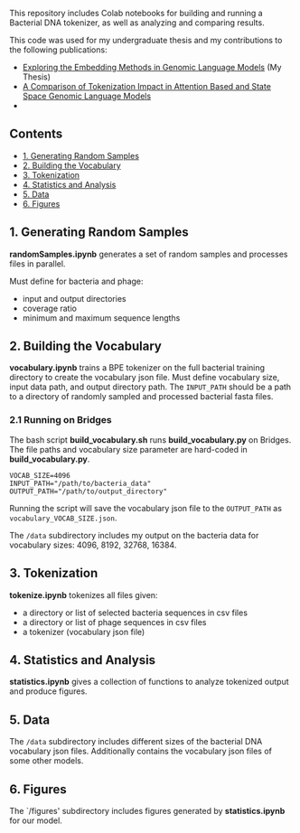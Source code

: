 This repository includes Colab notebooks for building and running a Bacterial DNA tokenizer, as well as analyzing and comparing results.

This code was used for my undergraduate thesis and my contributions to the following publications:
- [Exploring the Embedding Methods in Genomic Language Models](https://www.cs.utah.edu/research/technical-reports/) (My Thesis)
- [A Comparison of Tokenization Impact in Attention Based and State Space Genomic Language Models](https://www.biorxiv.org/content/10.1101/2024.09.09.612081v1)
- 

## Contents

- [1. Generating Random Samples](#1-generating-random-samples)
- [2. Building the Vocabulary](#2-building-the-vocabulary)
- [3. Tokenization](#3-tokenization)
- [4. Statistics and Analysis](#4-statistics-and-analysis)
- [5. Data](#5-data)
- [6. Figures](#6-figures)

## 1. Generating Random Samples

**randomSamples.ipynb** generates a set of random samples and processes files in parallel.

Must define for bacteria and phage:
- input and output directories
- coverage ratio
- minimum and maximum sequence lengths

## 2. Building the Vocabulary

**vocabulary.ipynb** trains a BPE tokenizer on the full bacterial training directory to create the vocabulary json file.
Must define vocabulary size, input data path, and output directory path. The `INPUT_PATH` should be a path to a directory of randomly sampled and processed bacterial fasta files.

### 2.1 Running on Bridges

The bash script **build_vocabulary.sh** runs **build_vocabulary.py** on Bridges. The file paths and vocabulary size parameter are hard-coded in **build_vocabulary.py**. 

```
VOCAB_SIZE=4096
INPUT_PATH="/path/to/bacteria_data"
OUTPUT_PATH="/path/to/output_directory"
```

Running the script will save the vocabulary json file to the `OUTPUT_PATH` as `vocabulary_VOCAB_SIZE.json`.

The `/data` subdirectory includes my output on the bacteria data for vocabulary sizes: 4096, 8192, 32768, 16384.

## 3. Tokenization

**tokenize.ipynb** tokenizes all files given:

- a directory or list of selected bacteria sequences in csv files
- a directory or list of phage sequences in csv files
- a tokenizer (vocabulary json file)

## 4. Statistics and Analysis

**statistics.ipynb** gives a collection of functions to analyze tokenized output and produce figures.

## 5. Data

The `/data` subdirectory includes different sizes of the bacterial DNA vocabulary json files. Additionally contains the vocabulary json files of some other models.

## 6. Figures

The `/figures' subdirectory includes figures generated by **statistics.ipynb** for our model.
